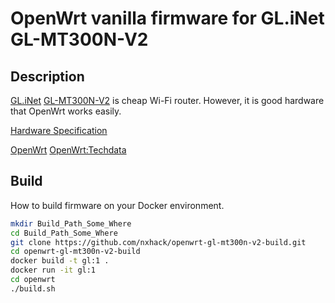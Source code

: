 # OpenWrt vanilla firmware for GL.iNet GL-MT300N-V2
## Description

[GL.iNet](https://www.gl-inet.com/) [GL-MT300N-V2](https://www.gl-inet.com/products/gl-mt300n-v2/) is cheap Wi-Fi router. However, it is good hardware that OpenWrt works easily.


[Hardware Specification](https://docs.gl-inet.com/en/3/hardware/mt300n-v2/)

[OpenWrt](https://openwrt.org/toh/hwdata/gl.inet/gl.inet_gl-mt300n_v2)
[OpenWrt:Techdata](https://openwrt.org/toh/gl.inet/gl.inet_gl-mt300n_v2)

## Build
How to build firmware on your Docker environment.

```bash
mkdir Build_Path_Some_Where
cd Build_Path_Some_Where
git clone https://github.com/nxhack/openwrt-gl-mt300n-v2-build.git
cd openwrt-gl-mt300n-v2-build
docker build -t gl:1 .
docker run -it gl:1
cd openwrt
./build.sh
```
